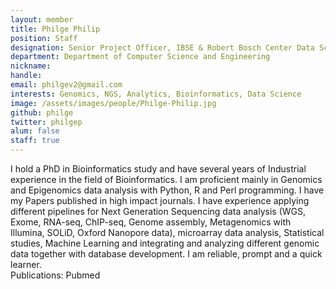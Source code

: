 ```yaml
---
layout: member
title: Philge Philip
position: Staff
designation: Senior Project Officer, IBSE & Robert Bosch Center Data Science and Artificial Intelligence.
department: Department of Computer Science and Engineering
nickname: 
handle: 
email: philgev2@gmail.com
interests: Genomics, NGS, Analytics, Bioinformatics, Data Science
image: /assets/images/people/Philge-Philip.jpg
github: philge
twitter: philgep
alum: false
staff: true
---
```


I hold a PhD in Bioinformatics study and have several years of Industrial experience in the field of Bioinformatics. I am proficient mainly in Genomics and Epigenomics data analysis with Python, R and Perl programming. I have my Papers published in high impact journals. I have experience applying different pipelines for Next Generation Sequencing data analysis (WGS, Exome, RNA-seq, ChIP-seq, Genome assembly, Metagenomics with Illumina, SOLiD, Oxford Nanopore data), microarray data analysis, Statistical studies, Machine Learning and integrating and analyzing different genomic data together with database development. I am reliable, prompt and a quick learner.  
Publications: Pubmed
